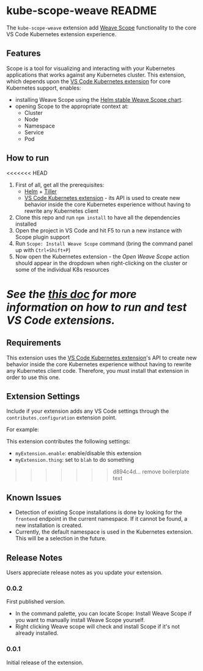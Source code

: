 # kube-scope-weave README

The `kube-scope-weave` extension add [Weave Scope](https://www.weave.works/oss/scope/) functionality to the core VS Code Kubernetes extension experience.

## Features

Scope is a tool for visualizing and interacting with your Kubernetes applications that works against any Kubernetes cluster. This extension, which depends upon the [VS Code Kubernetes extension](https://marketplace.visualstudio.com/items?itemName=ms-kubernetes-tools.vscode-kubernetes-tools) for core Kubernetes support, enables:

- installing Weave Scope using the [Helm stable Weave Scope chart](https://hub.kubeapps.com/charts/stable/weave-scope).
- opening Scope to the appropriate context at:
  - Cluster
  - Node
  - Namespace
  - Service
  - Pod

## How to run

<<<<<<< HEAD
1. First of all, get all the prerequisites:
    - [Helm](https://helm.sh/docs/using_helm/#installing-the-helm-client) + [Tiller](https://helm.sh/docs/using_helm/#installing-tiller)
    - [VS Code Kubernetes extension](https://marketplace.visualstudio.com/items?itemName=ms-kubernetes-tools.vscode-kubernetes-tools) - its API is used to create new behavior inside the core Kubernetes experience without having to rewrite any Kubernetes client
2. Clone this repo and run `npm install` to have all the dependencies installed
3. Open the project in VS Code and hit F5 to run a new instance with Scope plugin support
4. Run `Scope: Install Weave Scope` command (bring the command panel up with `Ctrl+Shift+P`)
5. Now open the Kubernetes extension - the _Open Weave Scope_ action should appear in the dropdown when right-clicking on the cluster or some of the individual K8s resources

_See the [this doc](https://github.com/squillace/kube-scope-weave/blob/master/vsc-extension-quickstart.md) for more information on how to run and test VS Code extensions._
=======
## Requirements

This extension uses the [VS Code Kubernetes extension](https://marketplace.visualstudio.com/items?itemName=ms-kubernetes-tools.vscode-kubernetes-tools)'s API to create new behavior inside the core Kubernetes experience without having to rewrite any Kubernetes client code. Therefore, you must install that extension in order to use this one.

## Extension Settings

Include if your extension adds any VS Code settings through the `contributes.configuration` extension point.

For example:

This extension contributes the following settings:

- `myExtension.enable`: enable/disable this extension
- `myExtension.thing`: set to `blah` to do something
>>>>>>> d894c4d... remove boilerplate text

## Known Issues

- Detection of existing Scope installations is done by looking for the `frontend` endpoint in the current namespace. If it cannot be found, a new installation is created.
- Currently, the default namespace is used in the Kubernetes extension. This will be a selection in the future.

## Release Notes

Users appreciate release notes as you update your extension.

### 0.0.2
First published version. 
- In the command palette, you can locate Scope: Install Weave Scope if you want to manually install Weave Scope yourself. 
- Right clicking Weave scope will check and install Scope if it's not already installed. 

### 0.0.1

Initial release of the extension.
